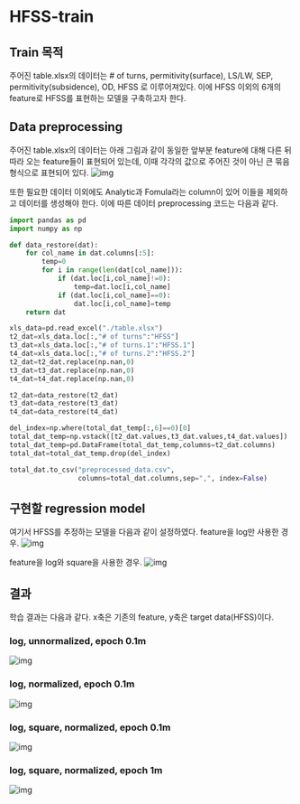# HFSS-train

## Train 목적
주어진 table.xlsx의 데이터는 # of turns, permitivity(surface), LS/LW, SEP, permitivity(subsidence), OD, HFSS 로 이루어져있다.
이에 HFSS 이외의 6개의 feature로 HFSS를 표현하는 모델을 구축하고자 한다.

## Data preprocessing
주어진 table.xlsx의 데이터는 아래 그림과 같이 동일한 앞부분 feature에 대해 다른 뒤따라 오는 feature들이 표현되어 있는데, 이때 각각의 값으로 주어진 것이 아닌 큰 묶음 형식으로 표현되어 있다.
![img](./img/example.JPG)

또한 필요한 데이터 이외에도 Analytic과 Fomula라는 column이 있어 이들을 제외하고 데이터를 생성해야 한다. 이에 따른 데이터 preprocessing 코드는 다음과 같다.

```python
import pandas as pd
import numpy as np

def data_restore(dat):
    for col_name in dat.columns[:5]:
        temp=0
        for i in range(len(dat[col_name])):
            if (dat.loc[i,col_name]!=0):
                temp=dat.loc[i,col_name]
            if (dat.loc[i,col_name]==0):
                dat.loc[i,col_name]=temp
    return dat

xls_data=pd.read_excel("./table.xlsx")
t2_dat=xls_data.loc[:,"# of turns":"HFSS"]
t3_dat=xls_data.loc[:,"# of turns.1":"HFSS.1"]
t4_dat=xls_data.loc[:,"# of turns.2":"HFSS.2"]
t2_dat=t2_dat.replace(np.nan,0)
t3_dat=t3_dat.replace(np.nan,0)
t4_dat=t4_dat.replace(np.nan,0)

t2_dat=data_restore(t2_dat)
t3_dat=data_restore(t3_dat)
t4_dat=data_restore(t4_dat)

del_index=np.where(total_dat_temp[:,6]==0)[0]
total_dat_temp=np.vstack([t2_dat.values,t3_dat.values,t4_dat.values])
total_dat_temp=pd.DataFrame(total_dat_temp,columns=t2_dat.columns)
total_dat=total_dat_temp.drop(del_index)

total_dat.to_csv("preprocessed_data.csv",
                 columns=total_dat.columns,sep=",", index=False)
```
## 구현할 regression model
여기서 HFSS를 추정하는 모델을 다음과 같이 설정하였다.
feature을 log만 사용한 경우.
![img](./img/log.JPG)

feature을 log와 square을 사용한 경우.
![img](./img/log_po.JPG)

## 결과
학습 결과는 다음과 같다. x축은 기존의 feature, y축은 target data(HFSS)이다.

### log, unnormalized, epoch 0.1m
![img](./img/log_nonnorm.JPG)

### log, normalized, epoch 0.1m
![img](./img/log0.1.JPG)

### log, square, normalized, epoch 0.1m
![img](./img/log_pow_0.1.JPG)

### log, square, normalized, epoch 1m
![img](./img/log_po_1.JPG)
